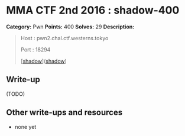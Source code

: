 # MMA CTF 2nd 2016 : shadow-400

**Category:** Pwn
**Points:** 400
**Solves:** 29
**Description:**

> Host : pwn2.chal.ctf.westerns.tokyo
> 
> Port : 18294
> 
> 
> [[shadow](./shadow)]([shadow](./shadow))


## Write-up

(TODO)

## Other write-ups and resources

* none yet
